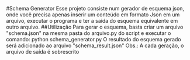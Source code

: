 #Schema Generator
Esse projeto consiste num gerador de esquema json, onde você precisa apenas inserir um conteúdo em formato Json em um arquivo, executar o programa e ter a saída do esquema equivalente em outro arquivo.
##Utilização
Para gerar o esquema, basta criar um arquivo "schema.json" na mesma pasta do arquivo.py do script e executar o comando:
python schema_generator.py
O resultado do esquema gerado será adicionado ao arquivo "schema_result.json"
Obs.: A cada geração, o arquivo de saída é sobrescrito